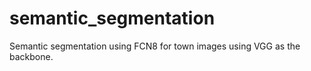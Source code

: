 # semantic_segmentation
Semantic segmentation using FCN8 for town images using VGG as the backbone.
